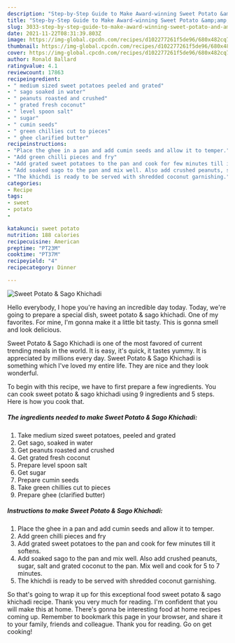 ```yaml
---
description: "Step-by-Step Guide to Make Award-winning Sweet Potato &amp;amp; Sago Khichadi"
title: "Step-by-Step Guide to Make Award-winning Sweet Potato &amp;amp; Sago Khichadi"
slug: 3033-step-by-step-guide-to-make-award-winning-sweet-potato-and-amp-sago-khichadi
date: 2021-11-22T08:31:39.803Z
image: https://img-global.cpcdn.com/recipes/d102277261f5de96/680x482cq70/sweet-potato-sago-khichadi-recipe-main-photo.jpg
thumbnail: https://img-global.cpcdn.com/recipes/d102277261f5de96/680x482cq70/sweet-potato-sago-khichadi-recipe-main-photo.jpg
cover: https://img-global.cpcdn.com/recipes/d102277261f5de96/680x482cq70/sweet-potato-sago-khichadi-recipe-main-photo.jpg
author: Ronald Ballard
ratingvalue: 4.1
reviewcount: 17863
recipeingredient:
- " medium sized sweet potatoes peeled and grated"
- " sago soaked in water"
- " peanuts roasted and crushed"
- " grated fresh coconut"
- " level spoon salt"
- " sugar"
- " cumin seeds"
- " green chillies cut to pieces"
- " ghee clarified butter"
recipeinstructions:
- "Place the ghee in a pan and add cumin seeds and allow it to temper."
- "Add green chilli pieces and fry"
- "Add grated sweet potatoes to the pan and cook for few minutes till it softens."
- "Add soaked sago to the pan and mix well. Also add crushed peanuts, sugar, salt and grated coconut to the pan. Mix well and cook for 5 to 7 minutes."
- "The khichdi is ready to be served with shredded coconut garnishing."
categories:
- Recipe
tags:
- sweet
- potato
- 

katakunci: sweet potato  
nutrition: 188 calories
recipecuisine: American
preptime: "PT23M"
cooktime: "PT37M"
recipeyield: "4"
recipecategory: Dinner

---
```



![Sweet Potato &amp; Sago Khichadi](https://img-global.cpcdn.com/recipes/d102277261f5de96/680x482cq70/sweet-potato-sago-khichadi-recipe-main-photo.jpg)

Hello everybody, I hope you're having an incredible day today. Today, we're going to prepare a special dish, sweet potato &amp; sago khichadi. One of my favorites. For mine, I'm gonna make it a little bit tasty. This is gonna smell and look delicious.

Sweet Potato &amp; Sago Khichadi is one of the most favored of current trending meals in the world. It is easy, it's quick, it tastes yummy. It is appreciated by millions every day. Sweet Potato &amp; Sago Khichadi is something which I've loved my entire life. They are nice and they look wonderful.




To begin with this recipe, we have to first prepare a few ingredients. You can cook sweet potato &amp; sago khichadi using 9 ingredients and 5 steps. Here is how you cook that.

<!--inarticleads1-->

##### The ingredients needed to make Sweet Potato &amp; Sago Khichadi:

1. Take  medium sized sweet potatoes, peeled and grated
1. Get  sago, soaked in water
1. Get  peanuts roasted and crushed
1. Get  grated fresh coconut
1. Prepare  level spoon salt
1. Get  sugar
1. Prepare  cumin seeds
1. Take  green chillies cut to pieces
1. Prepare  ghee (clarified butter)




<!--inarticleads2-->

##### Instructions to make Sweet Potato &amp; Sago Khichadi:

1. Place the ghee in a pan and add cumin seeds and allow it to temper.
1. Add green chilli pieces and fry
1. Add grated sweet potatoes to the pan and cook for few minutes till it softens.
1. Add soaked sago to the pan and mix well. Also add crushed peanuts, sugar, salt and grated coconut to the pan. Mix well and cook for 5 to 7 minutes.
1. The khichdi is ready to be served with shredded coconut garnishing.




So that's going to wrap it up for this exceptional food sweet potato &amp; sago khichadi recipe. Thank you very much for reading. I'm confident that you will make this at home. There's gonna be interesting food at home recipes coming up. Remember to bookmark this page in your browser, and share it to your family, friends and colleague. Thank you for reading. Go on get cooking!
